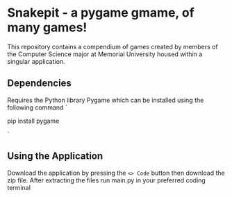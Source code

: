 # Snakepit - a pygame gmame, of many games!

This repository contains a compendium of games created by members of the Computer Science major at Memorial University housed within a singular application.

## Dependencies
Requires the Python library Pygame which can be installed using the following command
`

pip install pygame

`

## Using the Application
Download the application by pressing the `<> Code` button then download the zip file. After extracting the files run main.py in your preferred coding terminal 
